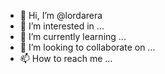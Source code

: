 - 👋 Hi, I’m @lordarera
- 👀 I’m interested in ...
- 🌱 I’m currently learning ...
- 💞️ I’m looking to collaborate on ...
- 📫 How to reach me ...

<!---
lordarera/lordarera is a ✨ special ✨ repository because its `README.md` (this file) appears on your GitHub profile.
You can click the Preview link to take a look at your changes.
--->
